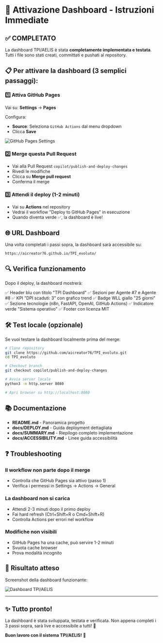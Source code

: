 # 🚀 Attivazione Dashboard - Istruzioni Immediate

## ✅ COMPLETATO

La dashboard TPI/AELIS è stata **completamente implementata e testata**. 
Tutti i file sono stati creati, committati e pushati al repository.

## 📋 Per attivare la dashboard (3 semplici passaggi):

### 1️⃣ Attiva GitHub Pages

Vai su: **Settings** → **Pages**

Configura:
- **Source**: Seleziona `GitHub Actions` dal menu dropdown
- Clicca **Save**

![GitHub Pages Settings](https://docs.github.com/assets/cb-47267/mw-1440/images/help/pages/select-github-actions.webp)

### 2️⃣ Merge questa Pull Request

- Vai alla Pull Request `copilot/publish-and-deploy-changes`
- Rivedi le modifiche
- Clicca su **Merge pull request**
- Conferma il merge

### 3️⃣ Attendi il deploy (1-2 minuti)

- Vai su **Actions** nel repository
- Vedrai il workflow "Deploy to GitHub Pages" in esecuzione
- Quando diventa verde ✅, la dashboard è live!

## 🌐 URL Dashboard

Una volta completati i passi sopra, la dashboard sarà accessibile su:

```
https://aicreator76.github.io/TPI_evoluto/
```

## 🔍 Verifica funzionamento

Dopo il deploy, la dashboard mostrerà:

✅ Header blu con titolo "TPI Dashboard"
✅ Sezioni per Agente #7 e Agente #8
✅ KPI "DPI scaduti: 3" con grafico trend
✅ Badge WLL giallo "25 giorni"
✅ Sezione tecnologie (n8n, FastAPI, OpenAI, GitHub Actions)
✅ Indicatore verde "Sistema operativo"
✅ Footer con licenza MIT

## 🛠️ Test locale (opzionale)

Se vuoi testare la dashboard localmente prima del merge:

```bash
# Clone repository
git clone https://github.com/aicreator76/TPI_evoluto.git
cd TPI_evoluto

# Checkout branch
git checkout copilot/publish-and-deploy-changes

# Avvia server locale
python3 -m http.server 8080

# Apri browser su http://localhost:8080
```

## 📚 Documentazione

- **README.md** - Panoramica progetto
- **docs/DEPLOY.md** - Guida deployment dettagliata
- **docs/SUMMARY.md** - Riepilogo completo implementazione
- **docs/ACCESSIBILITY.md** - Linee guida accessibilità

## ❓ Troubleshooting

### Il workflow non parte dopo il merge
- Controlla che GitHub Pages sia attivo (passo 1)
- Verifica i permessi in Settings → Actions → General

### La dashboard non si carica
- Attendi 2-3 minuti dopo il primo deploy
- Fai hard refresh (Ctrl+Shift+R o Cmd+Shift+R)
- Controlla Actions per errori nel workflow

### Modifiche non visibili
- GitHub Pages ha una cache, può servire 1-2 minuti
- Svuota cache browser
- Prova modalità incognito

## 🎯 Risultato atteso

Screenshot della dashboard funzionante:

![Dashboard TPI/AELIS](https://github.com/user-attachments/assets/14214ea5-39f0-4a17-97ca-09ef40370531)

---

## ✨ Tutto pronto!

La dashboard è stata sviluppata, testata e verificata. 
Non appena completi i 3 passi sopra, sarà live e accessibile a tutti! 🚀

**Buon lavoro con il sistema TPI/AELIS!** 💪
